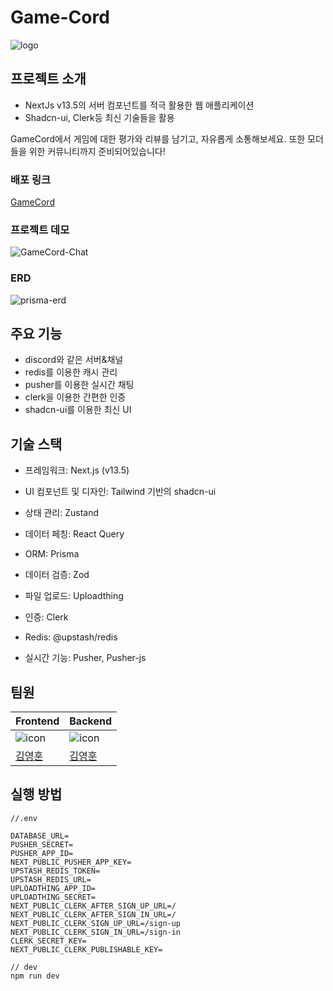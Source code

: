 # Game-Cord

![logo](https://github.com/joseph0926/TripCord/assets/100750188/a8fa4a5f-3f10-4885-b3ac-4f3608e3c59a)

## 프로젝트 소개

- NextJs v13.5의 서버 컴포넌트를 적극 활용한 웹 애플리케이션
- Shadcn-ui, Clerk등 최신 기술들을 활용

GameCord에서 게임에 대한 평가와 리뷰를 남기고, 자유롭게 소통해보세요. 또한 모더들을 위한 커뮤니티까지 준비되어있습니다!

### 배포 링크

[GameCord](https://game-cord-six.vercel.app/)

### 프로젝트 데모

![GameCord-Chat](https://github.com/joseph0926/GameCord/assets/100750188/342f584a-9cb2-4413-8983-fa1947170ab4)

### ERD

![prisma-erd](https://github.com/joseph0926/TripCord/assets/100750188/1fc17eec-2072-48bd-8213-de500c2d6e91)

## 주요 기능

- discord와 같은 서버&채널
- redis를 이용한 캐시 관리
- pusher를 이용한 실시간 채팅
- clerk을 이용한 간편한 인증
- shadcn-ui를 이용한 최신 UI

## 기술 스택

- 프레임워크: Next.js (v13.5)
- UI 컴포넌트 및 디자인: Tailwind 기반의 shadcn-ui

- 상태 관리: Zustand
- 데이터 페칭: React Query

- ORM: Prisma
- 데이터 검증: Zod
- 파일 업로드: Uploadthing
- 인증: Clerk
- Redis: @upstash/redis
- 실시간 기능: Pusher, Pusher-js

## 팀원

| Frontend                                                                                                          | Backend                                                                                                           |
| ----------------------------------------------------------------------------------------------------------------- | ----------------------------------------------------------------------------------------------------------------- |
| ![icon](https://github.com/joseph0926/project_02-MoneyNote/assets/100750188/212deebf-579d-409e-83b3-ead4e4ef7a90) | ![icon](https://github.com/joseph0926/project_02-MoneyNote/assets/100750188/212deebf-579d-409e-83b3-ead4e4ef7a90) |
| [김영훈](https://github.com/joseph0926)                                                                           | [김영훈](https://github.com/joseph0926)                                                                           |

## 실행 방법

```
//.env

DATABASE_URL=
PUSHER_SECRET=
PUSHER_APP_ID=
NEXT_PUBLIC_PUSHER_APP_KEY=
UPSTASH_REDIS_TOKEN=
UPSTASH_REDIS_URL=
UPLOADTHING_APP_ID=
UPLOADTHING_SECRET=
NEXT_PUBLIC_CLERK_AFTER_SIGN_UP_URL=/
NEXT_PUBLIC_CLERK_AFTER_SIGN_IN_URL=/
NEXT_PUBLIC_CLERK_SIGN_UP_URL=/sign-up
NEXT_PUBLIC_CLERK_SIGN_IN_URL=/sign-in
CLERK_SECRET_KEY=
NEXT_PUBLIC_CLERK_PUBLISHABLE_KEY=

// dev
npm run dev

```
